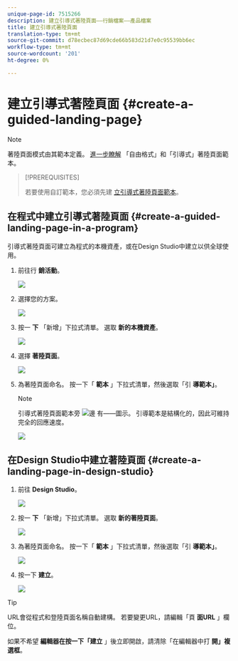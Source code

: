 ```yaml
---
unique-page-id: 7515266
description: 建立引導式著陸頁面——行銷檔案——產品檔案
title: 建立引導式著陸頁面
translation-type: tm+mt
source-git-commit: d78ecbec87d69cde66b583d21d7e0c95539bb6ec
workflow-type: tm+mt
source-wordcount: '201'
ht-degree: 0%

---
```



# 建立引導式著陸頁面 {#create-a-guided-landing-page}

>[!NOTE]
>
>著陸頁面模式由其範本定義。 [進一步瞭解](/help/marketo/product-docs/demand-generation/landing-pages/understanding-landing-pages/understanding-free-form-vs-guided-landing-pages.md) 「自由格式」和「引導式」著陸頁面範本。

>[!PREREQUISITES]
>
>若要使用自訂範本，您必須先建 [立引導式著陸頁面範本](/help/marketo/product-docs/demand-generation/landing-pages/landing-page-templates/create-a-guided-landing-page-template.md)。

## 在程式中建立引導式著陸頁面 {#create-a-guided-landing-page-in-a-program}

引導式著陸頁面可建立為程式的本機資產，或在Design Studio中建立以供全球使用。

1. 前往行 **銷活動**。

   ![](assets/one-1.png)

1. 選擇您的方案。

   ![](assets/image2015-5-26-9-3a24-3a2.png)

1. 按一 **下** 「新增」下拉式清單。 選取 **新的本機資產**。

   ![](assets/image2015-5-26-9-3a25-3a36.png)

1. 選擇 **著陸頁面**。

   ![](assets/four.png)

1. 為著陸頁面命名。 按一下「 **範本** 」下拉式清單，然後選取「引 **導範本」**。

   >[!NOTE]
   >
   >引導式著陸頁面範本旁 ![邊](assets/image2015-5-26-9-3a26-3a51.png) 有——圖示。 引導範本是結構化的，因此可維持完全的回應速度。

   ![](assets/image2015-5-24-15-3a47-3a56.png)

## 在Design Studio中建立著陸頁面 {#create-a-landing-page-in-design-studio}

1. 前往 **Design Studio**。

   ![](assets/six.png)

1. 按一 **下** 「新增」下拉式清單。 選取 **新的著陸頁面**。

   ![](assets/seven.png)

1. 為著陸頁面命名。 按一下「 **範本** 」下拉式清單，然後選取「引 **導範本」**。

   ![](assets/image2015-5-26-9-3a27-3a34.png)

1. 按一下 **建立**。

   ![](assets/image2015-5-26-9-3a28-3a8.png)

>[!TIP]
>
>URL會從程式和登陸頁面名稱自動建構。 若要變更URL，請編輯「頁 **面URL** 」欄位。
>
>如果不希望 **編輯器在按一下「建立** 」後立即開啟，請清除「在編輯器中打 **開」複選框**。
